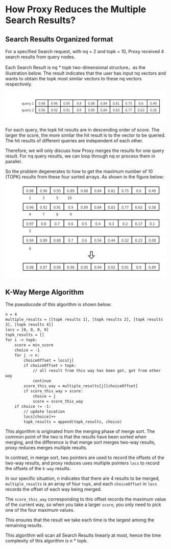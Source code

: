 # How Proxy Reduces the Multiple Search Results?

## Search Results Organized format

For a specified Search request, with nq = 2 and topk = 10, Proxy received 4 search results from query nodes.

Each Search Result is nq * topk two-dimensional structure，as the illustration below. The result indicates that the user has input nq vectors and wants to obtain the topk most similar vectors to these nq vectors respectively.

![search_result_format](./figs/nq_topk_search_results.png)

For each query, the topk hit results are in descending order of score. The larger the score, the more similar the hit result is to the vector to be queried. The hit results of different queries are independent of each other.

Therefore, we will only discuss how Proxy merges the results for one query result. For nq query results, we can loop through nq or process them in parallel.

So the problem degenerates to how to get the maximum number of 10 (TOPK) results from these four sorted arrays. As shown in the figure below:
![final_result](./figs/reduce_results.png)

## K-Way Merge Algorithm

The pseudocode of this algorithm is shown below:

```golang
n = 4
multiple_results = [[topk results 1], [topk results 2], [topk results 3], [topk results 4]]
locs = [0, 0, 0, 0]
topk_results = []
for i -> topk:
	score = min_score
	choice = -1
	for j -> n:
		choiceOffset = locs[j]
		if choiceOffset > topk:
			// all result from this way has been got, got from other way
			continue
		score_this_way = multiple_results[j][choiceOffset]
		if score_this_way > score:
			choice = j
			score = score_this_way
	if choice != -1:
		// update location
		locs[choice]++
		topk_results = append(topk_results, choice)
```

This algorithm is originated from the merging phase of merge sort. The common point of the two is that the results have been sorted when merging, and the difference is that merge sort merges two-way results, proxy reduces merges multiple results.

In contrast, in merge sort, two pointers are used to record the offsets of the two-way results, and proxy reduces uses multiple pointers `locs` to record the offsets of the `k-way` results.

In our specific situation, n indicates that there are 4 results to be merged, `multiple_results` is an array of four `topk`, and each `choiceOffset` in `locs` records the offset of each way being merged.

The `score_this_way` corresponding to this offset records the maximum value of the current way, so when you take a larger `score`, you only need to pick one of the four maximum values.

This ensures that the result we take each time is the largest among the remaining results.

This algorithm will scan all Search Results linearly at most, hence the time complexity of this algorithm is n \* topk.
